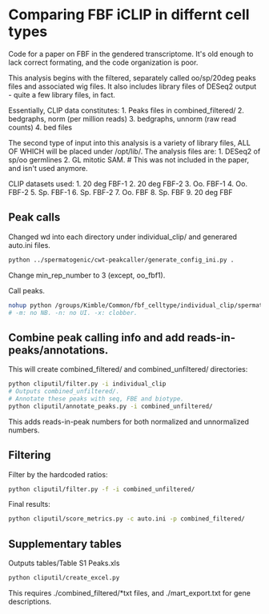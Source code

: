 Comparing FBF iCLIP in differnt cell types
======

Code for a paper on FBF in the gendered transcriptome. It's old enough to lack correct formating,
 and the code organization is poor.

This analysis begins with the filtered, separately called oo/sp/20deg peaks
 files and associated wig files.
 It also includes library files of DESeq2 output - quite a few library files,
 in fact.

Essentially, CLIP data constitutes:
    1. Peaks files in combined_filtered/
    2. bedgraphs, norm (per million reads)
    3. bedgraphs, unnorm (raw read counts)
    4. bed files

The second type of input into this analysis is a variety of library files,
 ALL OF WHICH will be placed under /opt/lib/.
 The analysis files are:
     1. DESeq2 of sp/oo germlines
     2. GL mitotic SAM.  # This was not included in the paper, and isn't used anymore.

CLIP datasets used:
    1. 20 deg FBF-1
    2. 20 deg FBF-2
    3. Oo. FBF-1
    4. Oo. FBF-2
    5. Sp. FBF-1
    6. Sp. FBF-2
    7. Oo. FBF
    8. Sp. FBF
    9. 20 deg FBF



Peak calls
---

Changed wd into each directory under individual_clip/ and generared auto.ini files.

```bash
python ../spermatogenic/cwt-peakcaller/generate_config_ini.py .
```

Change min_rep_number to 3 (except, oo_fbf1).

Call peaks.

```bash
nohup python /groups/Kimble/Common/fbf_celltype/individual_clip/spermatogenic/cwt-peakcaller/main.py -c auto.ini -m -n -x > t &
# -m: no NB. -n: no UI. -x: clobber.
```

Combine peak calling info and add reads-in-peaks/annotations.
---

This will create combined_filtered/ and combined_unfiltered/ directories:

```bash
python cliputil/filter.py -i individual_clip
# Outputs combined_unfiltered/.
# Annotate these peaks with seq, FBE and biotype.
python cliputil/annotate_peaks.py -i combined_unfiltered/
```

This adds reads-in-peak numbers for both normalized and unnormalized numbers.

Filtering
---

Filter by the hardcoded ratios:
```bash
python cliputil/filter.py -f -i combined_unfiltered/
```

Final results:
```bash
python cliputil/score_metrics.py -c auto.ini -p combined_filtered/
```

Supplementary tables
---

Outputs tables/Table S1 Peaks.xls
```bash
python cliputil/create_excel.py
```

This requires ./combined_filtered/*txt files, and ./mart_export.txt for 
gene descriptions.

